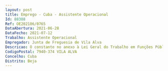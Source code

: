 ```yaml
--- 
layout: post
title: Emprego - Cuba - Assistente Operacional
Id: 88388
Ref: OE202106/0765
DataAbertura: 2021-06-28
DataFecho: 2021-07-12
Trabalho: Assistente Operacional
Empregador: Junta de Freguesia de Vila Alva
Descricao: O constante no anexo à Lei Geral do Trabalho em Funções Públicas, ao qual corresponde o grau I de complexidade funcional, nomeadamente, abertura e aterro de sepulturas, inumações, exumações e trasladações, assegurar a manutenção geral do cemitério e limpezas gerais na área da Freguesia
CodigoPostal: 7940-374 VILA ALVA
Concelho: Cuba
Distrito: Beja
--- 
```

